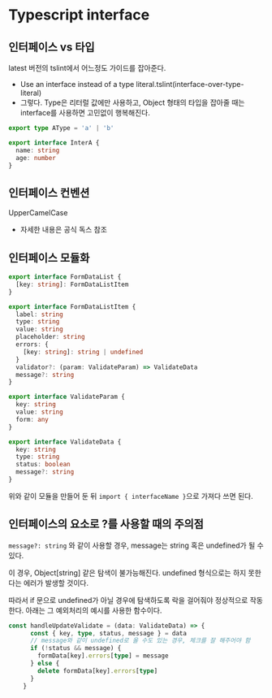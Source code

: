 # Typescript interface

## 인터페이스 vs 타입
latest 버전의 tslint에서 어느정도 가이드를 잡아준다.
- Use an interface instead of a type literal.tslint(interface-over-type-literal)
- 그렇다. Type은 리터럴 값에만 사용하고, Object 형태의 타입을 잡아줄 때는 interface를 사용하면 고민없이 행복해진다.

```typescript
export type AType = 'a' | 'b'

export interface InterA {
  name: string
  age: number
}
```

## 인터페이스 컨벤션

UpperCamelCase
- 자세한 내용은 공식 독스 참조

## 인터페이스 모듈화

```typescript
export interface FormDataList {
  [key: string]: FormDataListItem
}

export interface FormDataListItem {
  label: string
  type: string
  value: string
  placeholder: string
  errors: {
    [key: string]: string | undefined
  }
  validator?: (param: ValidateParam) => ValidateData
  message?: string
}

export interface ValidateParam {
  key: string
  value: string
  form: any
}

export interface ValidateData {
  key: string
  type: string
  status: boolean
  message?: string
}
```
위와 같이 모듈을 만들어 둔 뒤 `import { interfaceName }`으로 가져다 쓰면 된다.

## 인터페이스의 요소로 ?를 사용할 때의 주의점

`message?: string` 와 같이 사용할 경우, message는 string 혹은 undefined가 될 수 있다.

이 경우, Object[string] 같은 탐색이 불가능해진다. undefined 형식으로는 하지 못한다는 에러가 발생할 것이다.

따라서 if 문으로 undefined가 아닐 경우에 탐색하도록 락을 걸어줘야 정상적으로 작동한다. 아래는 그 예외처리의 예시를 사용한 함수이다.

```typescript
const handleUpdateValidate = (data: ValidateData) => {
      const { key, type, status, message } = data
      // message와 같이 undefined로 올 수도 있는 경우, 체크를 잘 해주어야 함
      if (!status && message) {
        formData[key].errors[type] = message
      } else {
        delete formData[key].errors[type]
      }
    }
```

